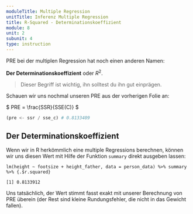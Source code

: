 ```yaml
---
moduleTitle: Multiple Regression
unitTitle: Inferenz Multiple Regression
title: R-Squared - Determinationskoeffizient
module: 8
unit: 2
subunit: 4
type: instruction
---
```


PRE bei der multiplen Regression hat noch einen anderen Namen: 

**Der Determinationskoeffizient** oder $R^2$. 

> Dieser Begriff ist wichtig, ihn solltest du ihn gut einprägen. 

Schauen wir uns nochmal unseren PRE aus der vorherigen Folie an: 

$
PRE = \frac{SSR}{SSE(C)}
$

```python
(pre <- ssr / sse_c) # 0.8133409
```

## Der Determinationskoeffizient

Wenn wir in R herkömmlich eine multiple Regressions berechnen, können wir uns diesen Wert mit Hilfe der Funktion `summary` direkt ausgeben lassen: 

```
lm(height ~ footsize + height_father, data = person_data) %>% summary %>% {.$r.squared}
```

```
[1] 0.8133912
```

Uns tatsächlich, der Wert stimmt fasst exakt mit unserer Berechnung von PRE überein (der Rest sind kleine Rundungsfehler, die nicht in das Gewicht fallen). 